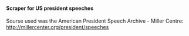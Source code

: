 #### Scraper for US president speeches

Sourse used was the American President Speech Archive - Miller Centre:
http://millercenter.org/president/speeches
